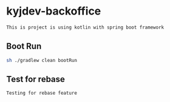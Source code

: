 # kyjdev-backoffice
```bash
This is project is using kotlin with spring boot framework
```
## Boot Run
```bash
sh ./gradlew clean bootRun
```

## Test for rebase
```bash
Testing for rebase feature
```
